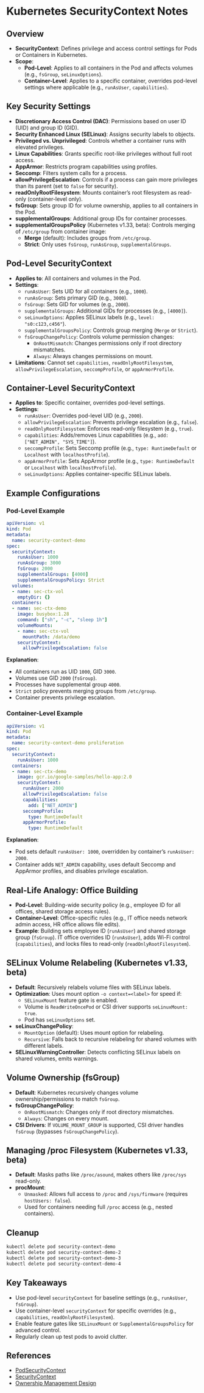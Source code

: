 # Kubernetes SecurityContext Notes

## Overview
- **SecurityContext**: Defines privilege and access control settings for Pods or Containers in Kubernetes.
- **Scope**:
  - **Pod-Level**: Applies to all containers in the Pod and affects volumes (e.g., `fsGroup`, `seLinuxOptions`).
  - **Container-Level**: Applies to a specific container, overrides pod-level settings where applicable (e.g., `runAsUser`, `capabilities`).

## Key Security Settings
- **Discretionary Access Control (DAC)**: Permissions based on user ID (UID) and group ID (GID).
- **Security Enhanced Linux (SELinux)**: Assigns security labels to objects.
- **Privileged vs. Unprivileged**: Controls whether a container runs with elevated privileges.
- **Linux Capabilities**: Grants specific root-like privileges without full root access.
- **AppArmor**: Restricts program capabilities using profiles.
- **Seccomp**: Filters system calls for a process.
- **allowPrivilegeEscalation**: Controls if a process can gain more privileges than its parent (set to `false` for security).
- **readOnlyRootFilesystem**: Mounts container’s root filesystem as read-only (container-level only).
- **fsGroup**: Sets group ID for volume ownership, applies to all containers in the Pod.
- **supplementalGroups**: Additional group IDs for container processes.
- **supplementalGroupsPolicy** (Kubernetes v1.33, beta): Controls merging of `/etc/group` from container image:
  - **Merge** (default): Includes groups from `/etc/group`.
  - **Strict**: Only uses `fsGroup`, `runAsGroup`, `supplementalGroups`.

## Pod-Level SecurityContext
- **Applies to**: All containers and volumes in the Pod.
- **Settings**:
  - `runAsUser`: Sets UID for all containers (e.g., `1000`).
  - `runAsGroup`: Sets primary GID (e.g., `3000`).
  - `fsGroup`: Sets GID for volumes (e.g., `2000`).
  - `supplementalGroups`: Additional GIDs for processes (e.g., `[4000]`).
  - `seLinuxOptions`: Applies SELinux labels (e.g., `level: "s0:c123,c456"`).
  - `supplementalGroupsPolicy`: Controls group merging (`Merge` or `Strict`).
  - `fsGroupChangePolicy`: Controls volume permission changes:
    - `OnRootMismatch`: Changes permissions only if root directory mismatches.
    - `Always`: Always changes permissions on mount.
- **Limitations**: Cannot set `capabilities`, `readOnlyRootFilesystem`, `allowPrivilegeEscalation`, `seccompProfile`, or `appArmorProfile`.

## Container-Level SecurityContext
- **Applies to**: Specific container, overrides pod-level settings.
- **Settings**:
  - `runAsUser`: Overrides pod-level UID (e.g., `2000`).
  - `allowPrivilegeEscalation`: Prevents privilege escalation (e.g., `false`).
  - `readOnlyRootFilesystem`: Enforces read-only filesystem (e.g., `true`).
  - `capabilities`: Adds/removes Linux capabilities (e.g., `add: ["NET_ADMIN", "SYS_TIME"]`).
  - `seccompProfile`: Sets Seccomp profile (e.g., `type: RuntimeDefault` or `Localhost` with `localhostProfile`).
  - `appArmorProfile`: Sets AppArmor profile (e.g., `type: RuntimeDefault` or `Localhost` with `localhostProfile`).
  - `seLinuxOptions`: Applies container-specific SELinux labels.

## Example Configurations
### Pod-Level Example
```yaml
apiVersion: v1
kind: Pod
metadata:
  name: security-context-demo
spec:
  securityContext:
    runAsUser: 1000
    runAsGroup: 3000
    fsGroup: 2000
    supplementalGroups: [4000]
    supplementalGroupsPolicy: Strict
  volumes:
  - name: sec-ctx-vol
    emptyDir: {}
  containers:
  - name: sec-ctx-demo
    image: busybox:1.28
    command: ["sh", "-c", "sleep 1h"]
    volumeMounts:
    - name: sec-ctx-vol
      mountPath: /data/demo
    securityContext:
      allowPrivilegeEscalation: false
```
**Explanation**:
- All containers run as UID `1000`, GID `3000`.
- Volumes use GID `2000` (`fsGroup`).
- Processes have supplemental group `4000`.
- `Strict` policy prevents merging groups from `/etc/group`.
- Container prevents privilege escalation.

### Container-Level Example
```yaml
apiVersion: v1
kind: Pod
metadata:
  name: security-context-demo proliferation
spec:
  securityContext:
    runAsUser: 1000
  containers:
  - name: sec-ctx-demo
    image: gcr.io/google-samples/hello-app:2.0
    securityContext:
      runAsUser: 2000
      allowPrivilegeEscalation: false
      capabilities:
        add: ["NET_ADMIN"]
      seccompProfile:
        type: RuntimeDefault
      appArmorProfile:
        type: RuntimeDefault
```
**Explanation**:
- Pod sets default `runAsUser: 1000`, overridden by container’s `runAsUser: 2000`.
- Container adds `NET_ADMIN` capability, uses default Seccomp and AppArmor profiles, and disables privilege escalation.

## Real-Life Analogy: Office Building
- **Pod-Level**: Building-wide security policy (e.g., employee ID for all offices, shared storage access rules).
- **Container-Level**: Office-specific rules (e.g., IT office needs network admin access, HR office allows file edits).
- **Example**: Building sets employee ID (`runAsUser`) and shared storage group (`fsGroup`). IT office overrides ID (`runAsUser`), adds Wi-Fi control (`capabilities`), and locks files to read-only (`readOnlyRootFilesystem`).

## SELinux Volume Relabeling (Kubernetes v1.33, beta)
- **Default**: Recursively relabels volume files with SELinux labels.
- **Optimization**: Uses mount option `-o context=<label>` for speed if:
  - `SELinuxMount` feature gate is enabled.
  - Volume is `ReadWriteOncePod` or CSI driver supports `seLinuxMount: true`.
  - Pod has `seLinuxOptions` set.
- **seLinuxChangePolicy**:
  - `MountOption` (default): Uses mount option for relabeling.
  - `Recursive`: Falls back to recursive relabeling for shared volumes with different labels.
- **SELinuxWarningController**: Detects conflicting SELinux labels on shared volumes, emits warnings.

## Volume Ownership (fsGroup)
- **Default**: Kubernetes recursively changes volume ownership/permissions to match `fsGroup`.
- **fsGroupChangePolicy**:
  - `OnRootMismatch`: Changes only if root directory mismatches.
  - `Always`: Changes on every mount.
- **CSI Drivers**: If `VOLUME_MOUNT_GROUP` is supported, CSI driver handles `fsGroup` (bypasses `fsGroupChangePolicy`).

## Managing /proc Filesystem (Kubernetes v1.33, beta)
- **Default**: Masks paths like `/proc/asound`, makes others like `/proc/sys` read-only.
- **procMount**:
  - `Unmasked`: Allows full access to `/proc` and `/sys/firmware` (requires `hostUsers: false`).
  - Used for containers needing full `/proc` access (e.g., nested containers).

## Cleanup
```bash
kubectl delete pod security-context-demo
kubectl delete pod security-context-demo-2
kubectl delete pod security-context-demo-3
kubectl delete pod security-context-demo-4
```

## Key Takeaways
- Use pod-level `securityContext` for baseline settings (e.g., `runAsUser`, `fsGroup`).
- Use container-level `securityContext` for specific overrides (e.g., `capabilities`, `readOnlyRootFilesystem`).
- Enable feature gates like `SELinuxMount` or `SupplementalGroupsPolicy` for advanced control.
- Regularly clean up test pods to avoid clutter.

## References
- [PodSecurityContext](https://kubernetes.io/docs/reference/generated/kubernetes-api/v1.28/#podsecuritycontext-v1-core)
- [SecurityContext](https://kubernetes.io/docs/reference/generated/kubernetes-api/v1.28/#securitycontext-v1-core)
- [Ownership Management Design](https://kubernetes.io/docs/concepts/storage/volumes/#ownership-management)
